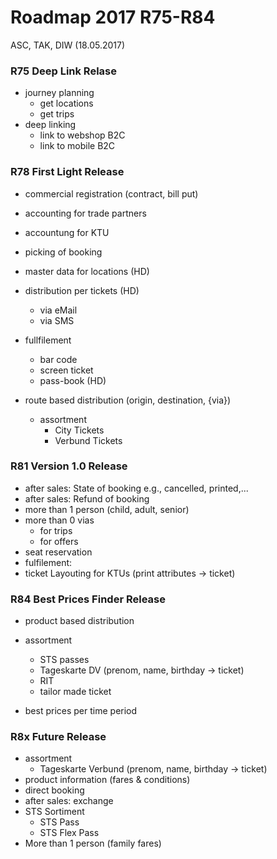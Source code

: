 # Roadmap 2017 R75-R84
ASC, TAK, DIW (18.05.2017)

### R75 Deep Link Relase
- journey planning
  - get locations
  - get trips
- deep linking
  - link to webshop B2C
  - link to mobile B2C

### R78 First Light Release
- commercial registration (contract, bill put)
- accounting for trade partners
- accountung for KTU
- picking of booking

- master data for locations (HD)

- distribution per tickets (HD)
  - via eMail
  - via SMS

- fullfilement
   - bar code
   - screen ticket
   - pass-book (HD)

- route based distribution (origin, destination, {via})
  - assortment
    - City Tickets
    - Verbund Tickets

### R81 Version 1.0 Release
- after sales: State of booking e.g., cancelled, printed,...
- after sales: Refund of booking
- more than 1 person (child, adult, senior)
- more than 0 vias
  -  for trips
  -  for offers
- seat reservation
- fulfilement:
 - ticket Layouting for KTUs (print attributes -> ticket)

### R84 Best Prices Finder Release
- product based distribution
- assortment
  - STS passes
  - Tageskarte DV (prenom, name, birthday -> ticket)
  - RIT
  - tailor made ticket

- best prices per time period

### R8x Future Release
- assortment
  - Tageskarte Verbund (prenom, name, birthday -> ticket)
- product information (fares & conditions)
- direct booking
- after sales: exchange
- STS Sortiment
  - STS Pass
  - STS Flex Pass
- More than 1 person (family fares)
